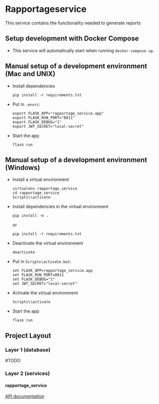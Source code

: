 # Rapportageservice
This service contains the functionality needed to generate reports

## Setup development with Docker Compose
- This service will automatically start when running `docker-compose up`.

## Manual setup of a development environment (Mac and UNIX)
- Install dependencies
    ```shell
    pip install -r requirements.txt
    ```

- Put in `.envrc`:
    ```shell
    export FLASK_APP="rapportage_service.app"
    export FLASK_RUN_PORT="8011"
    export FLASK_DEBUG="1"
    export JWT_SECRET="local-secret"
    ```


- Start the app
    ```shell script
    flask run
    ```

## Manual setup of a development environment (Windows)
- Install a virtual environment

    ```shell
    virtualenv rapportage_service
    cd rapportage_service
    Scripts\\activate
    ```

- Install dependencies in the virtual environment
    ```shell
    pip install -e .
    ```
    or
    ```shell
    pip install -r requirements.txt
    ```

- Deactivate the virtual environment
    ```shell
    deactivate
    ```

- Put in `Scripts\activate.bat`:
    ```shell
    set FLASK_APP=rapportage_service.app
    set FLASK_RUN_PORT=8011
    set FLASK_DEBUG="1"
    set JWT_SECRET="local-secret"
    ```

- Activate the virtual environment
    ```shell
    Scripts\\activate
    ```

- Start the app
    ```shell script
    flask run
    ```

## Project Layout

### Layer 1 (database)

#TODO

### Layer 2 (services)

#### rapportage_service
[API documentation](docs/openapi.yaml)
